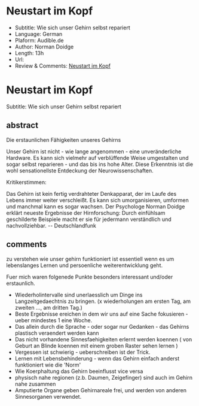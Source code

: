 
# Neustart im Kopf
  * Subtitle: Wie sich unser Gehirn selbst repariert
  * Language: German
  * Plaform: Audible.de
  * Author: Norman Doidge
  * Length: 13h
  * Url:
  * Review & Comments: [Neustart im Kopf](./audible/neustart_im_kopf.md "Neustart im Kopf (German)")

# Neustart im Kopf
Subtitle: Wie sich unser Gehirn selbst repariert

## abstract
Die erstaunlichen Fähigkeiten unseres Gehirns

Unser Gehirn ist nicht - wie lange angenommen - eine unveränderliche Hardware. Es kann sich vielmehr auf verblüffende Weise umgestalten und sogar selbst reparieren - und das bis ins hohe Alter. Diese Erkenntnis ist die wohl sensationellste Entdeckung der Neurowissenschaften.
 
Kritikerstimmen:

Das Gehirn ist kein fertig verdrahteter Denkapparat, der im Laufe des Lebens immer weiter verschleißt. Es kann sich umorganisieren, umformen und manchmal kann es sogar wachsen. Der Psychologe Norman Doidge erklärt neueste Ergebnisse der Hirnforschung: Durch einfühlsam geschilderte Beispiele macht er sie für jedermann verständlich und nachvollziehbar.
-- Deutschlandfunk 

## comments
zu verstehen wie unser gehirn funktioniert ist essentiell wenn es um lebenslanges Lernen und persoenliche weiterentwicklung geht.

Fuer mich waren folgenede Punkte besonders interessant und/oder erstaunlich.
  * Wiederholintervalle sind unerlaesslich um Dinge ins Langzeitgedaechtnis zu bringen. (x wiederholungen am ersten Tag, am zweiten ..., am dritten Tag.)
  * Beste Ergebnisse ereichen in dem wir uns auf eine Sache fokusieren - ueber mindestes 1 eine Woche. 
  * Das allein durch die Sprache - oder sogar nur Gedanken - das Gehirns plastisch veraendert werden kann
  * Das nicht vorhandene Sinnesfaehigkeiten erlernt werden koennen ( von Geburt an Blinde koennen mit einem groben Raster sehen lernen )
  * Vergessen ist schwierig - ueberschreiben ist der Trick.
  * Lernen mit Lebensbehinderung - wenn das Gehirn einfach anderst funktioniert wie die 'Norm'
  * Wie Koerphaltung das Gehirn beeinflusst vice versa
  * physisch nahe regionen (z.b. Daumen, Zeigefinger) sind auch im Gehirn nahe zusammen
  * Amputierte Organe geben Gehirnareale frei, und werden von anderen Sinnesorganen verwendet.

